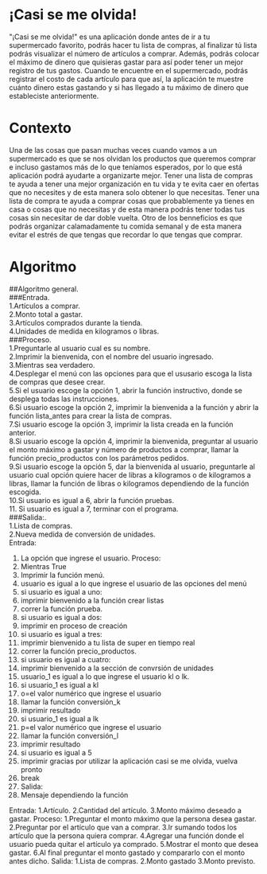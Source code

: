 # ¡Casi se me olvida!
"¡Casi se me olvida!" es una aplicación donde antes de ir a tu supermercado favorito, podrás hacer tu lista de compras, al finalizar tú lista podrás visualizar el número de artículos a comprar. Además, podrás colocar el máximo de dinero que quisieras gastar para así poder tener un mejor registro de tus gastos. Cuando te encuentre en el supermercado, podrás registrar el costo de cada artículo para que así, la aplicación te muestre cuánto dinero estas gastando y si has llegado a tu máximo de dinero que estableciste anteriormente.
# Contexto
Una de las cosas que pasan muchas veces cuando vamos a un supermercado es que se nos olvidan los productos que queremos comprar e incluso gastamos más de lo que teníamos esperados, por lo que está aplicación podrá ayudarte a organizarte mejor. Tener una lista de compras te ayuda a tener una mejor organización en tu vida y te evita caer en ofertas que no necesites y de esta manera solo obtener lo que necesitas. Tener una lista de compra te ayuda a comprar cosas que probablemente ya tienes en casa o cosas que no necesitas y de esta manera podrás tener todas tus cosas sin necesitar de dar doble vuelta. Otro de los benneficios es que podrás organizar calamadamente tu comida semanal y de esta manera evitar el estrés de que tengas que recordar lo que tengas que comprar.
# Algoritmo
##Algoritmo general.<br>
###Entrada.<br>
1.Artículos a comprar.<br>
2.Monto total a gastar.<br>
3.Artículos comprados durante la tienda.<br>
4.Unidades de medida en kilogramos o libras.<br>
###Proceso.<br>
1.Preguntarle al usuario cual es su nombre.<br>
2.Imprimir la bienvenida, con el nombre del usuario ingresado.<br>
3.Mientras sea verdadero.<br>
4.Desplegar el menú con las opciones para que el ususario escoga la lista de compras que desee crear.<br>
5.Si el usuario escoge la opción 1, abrir la función instructivo, donde se desplega todas las instrucciones.<br>
6.Si usuario escoge la opción 2, imprimir la bienvenida a la función y abrir la función lista_antes para crear la lista de compras.<br>
7.Si usuario escoge la opción 3, imprimir la lista creada en la función anterior.<br>
8.Si usuario escoge la opción 4, imprimir la bienvenida, preguntar al usuario el monto máximo a gastar y número de productos a comprar, llamar la función precio_productos con los parámetros pedidos.<br>
9.Si usuario escoge la opción 5, dar la bienvenida al usuario, preguntarle al usuario cual opción quiere hacer de libras a kilogramos o de kilogramos a libras, llamar la función de libras o kilogramos dependiendo de la función escogida.<br>
10.Si usuario es igual a 6, abrir la función pruebas.<br>
11. Si usuario es igual a 7, terminar con el programa.<br>
###Salida:.<br>
1.Lista de compras.<br>
2.Nueva medida de conversión de unidades.<br>
Entrada:
1. La opción que ingrese el usuario.
Proceso:
1. Mientras True
2. Imprimir la función menú.
3. usuario es igual a lo que ingrese el usuario de las opciones del menú
4. si usuario es igual a uno:
5. imprimir bienvenido a la función crear listas
6. correr la función prueba.
7. si usuario es igual a dos:
5. imprimir en proceso de creación
6. si usuario es igual a tres:
5. imprimir bienvenido a tu lista de super en tiempo real
6. correr la función precio_productos.
7. si usuario es igual a cuatro:
5. imprimir bienvenido a la sección de convrsión de unidades
6. usuario_1 es igual a lo que ingrese el usuario kl o lk.
7. si usuario_1 es igual a kl
8. o=el valor numérico que ingrese el usuario
9. llamar la función conversión_k
10. imprimir resultado
11.  si usuario_1 es igual a lk
8. p=el valor numérico que ingrese el usuario
9. llamar la función conversión_l
10. imprimir resultado
12. si usuario es igual a 5
13. imprimir gracias por utilizar la aplicación casi se me olvida, vuelva pronto
14. break
15. Salida:
16. Mensaje dependiendo la función
       
Entrada:
1.Artículo.
2.Cantidad del artículo.
3.Monto máximo deseado a gastar.
Proceso:
1.Preguntar el monto máximo que la persona desea gastar.
2.Preguntar por el artículo que van a comprar.
3.Ir sumando todos los artículo que la persona quiera comprar.
4.Agregar una función donde el usuario pueda quitar el artículo ya comprado.
5.Mostrar el monto que desea gastar.
6.Al final preguntar el monto gastado y compararlo con el monto antes dicho.
Salida:
1.Lista de compras.
2.Monto gastado
3.Monto previsto.

